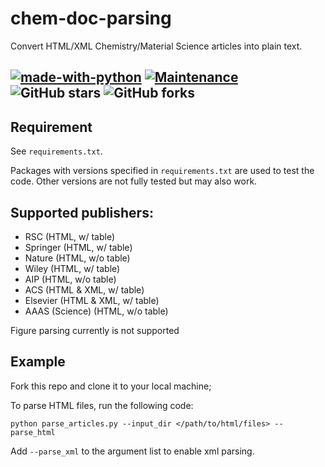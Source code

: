 # chem-doc-parsing
Convert HTML/XML Chemistry/Material Science articles into plain text.

[![made-with-python](https://img.shields.io/badge/Made%20with-Python-1f425f.svg?color=purple)](https://www.python.org/)
[![Maintenance](https://img.shields.io/badge/Maintained%3F-yes-green.svg)](https://github.com/Yinghao-Li/chemdocparsing)
![GitHub stars](https://img.shields.io/github/stars/Yinghao-Li/chemdocparsing.svg?color=gold)
![GitHub forks](https://img.shields.io/github/forks/Yinghao-Li/chemdocparsing?color=9cf)
---

## Requirement

See `requirements.txt`.

Packages with versions specified in `requirements.txt` are used to test the code.
Other versions are not fully tested but may also work.

## Supported publishers:

- RSC (HTML, w/ table)
- Springer (HTML, w/ table)
- Nature (HTML, w/o table)
- Wiley (HTML, w/ table)
- AIP (HTML, w/o table)
- ACS (HTML & XML, w/ table)
- Elsevier (HTML & XML, w/ table)
- AAAS (Science) (HTML, w/o table)

Figure parsing currently is not supported

## Example

Fork this repo and clone it to your local machine;

To parse HTML files, run the following code:
```shell
python parse_articles.py --input_dir </path/to/html/files> --parse_html
```

Add `--parse_xml` to the argument list to enable xml parsing.
